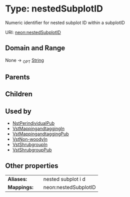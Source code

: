 
# Type: nestedSubplotID


Numeric identifier for nested subplot ID within a subplotID

URI: [neon:nestedSubplotID](https://data.neonscience.org/nestedSubplotID)


## Domain and Range

None ->  <sub>OPT</sub> [String](types/String.md)

## Parents


## Children


## Used by

 * [NstPerindividualPub](NstPerindividualPub.md)
 * [VstMappingandtaggingIn](VstMappingandtaggingIn.md)
 * [VstMappingandtaggingPub](VstMappingandtaggingPub.md)
 * [VstNon-woodyIn](VstNon-woodyIn.md)
 * [VstShrubgroupIn](VstShrubgroupIn.md)
 * [VstShrubgroupPub](VstShrubgroupPub.md)

## Other properties

|  |  |  |
| --- | --- | --- |
| **Aliases:** | | nested subplot i d |
| **Mappings:** | | neon:nestedSubplotID |

